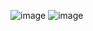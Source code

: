 ![image](https://user-images.githubusercontent.com/75967993/192564009-bea0a2e6-2d2f-43cb-8c15-6088b17162e6.png)
![image](https://user-images.githubusercontent.com/75967993/192564266-0e32b5a5-5553-4dde-8736-897a7fdd8735.png)
